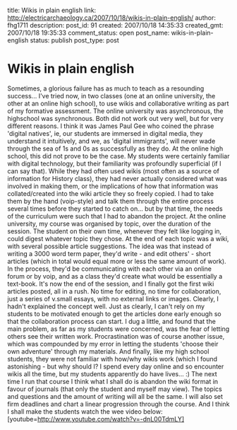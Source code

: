 title: Wikis in plain english
link: http://electricarchaeology.ca/2007/10/18/wikis-in-plain-english/
author: fhg1711
description: 
post_id: 91
created: 2007/10/18 14:35:33
created_gmt: 2007/10/18 19:35:33
comment_status: open
post_name: wikis-in-plain-english
status: publish
post_type: post

# Wikis in plain english

Sometimes, a glorious failure has as much to teach as a resounding success... I've tried now, in two classes (one at an online university, the other at an online high school), to use wikis and collaborative writing as part of my formative assessment. The online university was asynchronous, the highschool was synchronous. Both did not work out very well, but for very different reasons. I think it was James Paul Gee who coined the phrase 'digital natives', ie, our students are immersed in digital media, they understand it intuitively, and we, as 'digital immigrants', will never wade through the sea of 1s and 0s as successfully as they do. At the online high school, this did not prove to be the case. My students were certainly familiar with digital technology, but their familiarity was profoundly superficial (if I can say that). While they had often used wikis (most often as a source of information for History class), they had never actually considered what was involved in making them, or the implications of how that information was collated/created into the wiki article they so freely copied. I had to take them by the hand (voip-style) and talk them through the entire process several times before they started to catch on... but by that time, the needs of the curriculum were such that I had to abandon the project. At the online university, my course was organised by topic, over the duration of the session. The student on their own time, whenever they felt like logging in, could digest whatever topic they chose. At the end of each topic was a wiki, with several possible article suggestions. The idea was that instead of writing a 3000 word term paper, they'd write - and edit others' - short articles (which in total would equal more or less the same amount of work). In the process, they'd be communicating with each other via an online forum or by voip, and as a class they'd create what would be essentially a text-book. It's now the end of the session, and I finally got the first wiki articles posted, all in a rush. No time for editing, no time for collaboration, just a series of v.small essays, with no external links or images. Clearly, I hadn't explained the concept well. Just as clearly, I can't rely on my students to be motivated enough to get the articles done early enough so that the collaboration process can start. I dug a little, and found that the main problem, as far as my students were concerned, was the fear of letting others see their written work. Procrastination was of course another issue, which was compounded by my error in letting the students 'choose their own adventure' through my materials. And finally, like my high school students, they were not familiar with how/why wikis work (which I found astonishing - but why should I? I spend every day online and so encounter wikis all the time, but my students apparently do have lives... :) The next time I run that course I think what I shall do is abandon the wiki format in favour of journals (that only the student and myself may view). The topics and questions and the amount of writing will all be the same. I will also set firm deadlines and chart a linear progression through the course. And I think I shall make the students watch the wee video below:[youtube=http://www.youtube.com/watch?v=-dnL00TdmLY]